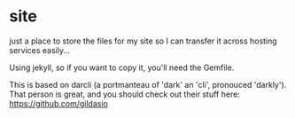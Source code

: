 # site

just a place to store the files for my site so I can transfer it across hosting services easily...

Using jekyll, so if you want to copy it, you'll need the Gemfile.

This is based on darcli (a portmanteau of 'dark' an 'cli', pronouced 'darkly'). That person is great, and you should check out their stuff here: https://github.com/gildasio
